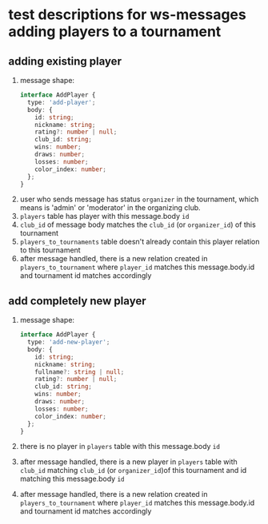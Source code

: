 <!--- (описание тестов функции "добавить игрока". возникла мысль сделать просто два отдельных типа сообщения — "добавить существующего игрока в турнир" и добавить нового (то есть создать его тоже). проблемы какиеЖ тогда чтобы у нас он правильный добавлялся на других клиентах и запихивался в базы на сервере, нам надо всю его форму изначальную создавать на первом клиенте. и все айди тоже по итогу у людей в браузерах генерятся. это норм структура? звучит что можно как-то полегче реализовать, (в плане с меньшей нагрузкой на клиента)) -->

# test descriptions for ws-messages adding players to a tournament

## adding existing player

1. message shape:
   ```ts
   interface AddPlayer {
     type: 'add-player';
     body: {
       id: string;
       nickname: string;
       rating?: number | null;
       club_id: string;
       wins: number;
       draws: number;
       losses: number;
       color_index: number;
     };
   }
   ```
2. user who sends message has status `organizer` in the tournament, which means is 'admin' or 'moderator' in the organizing club.
3. `players` table has player with this message.body `id`
4. `club_id` of message body matches the `club_id` (or `organizer_id`) of this tournament
5. `players_to_tournaments` table doesn't already contain this player relation to this tournament
6. after message handled, there is a new relation created in `players_to_tournament` where `player_id` matches this message.body.id and tournament id matches accordingly

## add completely new player

1. message shape:
   ```ts
   interface AddPlayer {
     type: 'add-new-player';
     body: {
       id: string;
       nickname: string;
       fullname?: string | null;
       rating?: number | null;
       club_id: string;
       wins: number;
       draws: number;
       losses: number;
       color_index: number;
     };
   }
   ```

2. there is no player in `players` table with this message.body `id`
3. after message handled, there is a new player in `players` table with `club_id` matching `club_id` (or `organizer_id`)of this tournament and id matching this message.body `id`
4. after message handled, there is a new relation created in `players_to_tournament` where `player_id` matches this message.body.id and tournament id matches accordingly
